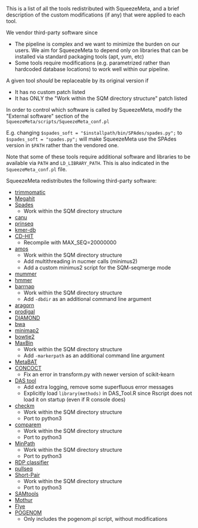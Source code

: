 This is a list of all the tools redistributed with SqueezeMeta, and a brief description of the custom modifications (if any) that were applied to each tool.

We vendor third-party software since
- The pipeline is complex and we want to minimize the burden on our users. We aim for SqueezeMeta to depend only on libraries that can be installed via standard packaging tools (apt, yum, etc)
- Some tools require modifications (e.g. parametrized rather than hardcoded database locations) to work well within our pipeline.

A given tool _should_ be replaceable by its original version if
- It has no custom patch listed
- It has ONLY the "Work within the SQM directory structure" patch listed

In order to control which software is called by SqueezeMeta, modify the "External software" section of the `SqueezeMeta/scripts/SqueezeMeta_conf.pl`

E.g. changing `$spades_soft = "$installpath/bin/SPAdes/spades.py";` to `$spades_soft = "spades.py";` will make SqueezeMeta use the SPAdes version in `$PATH` rather than the vendored one.

Note that some of these tools require additional software and libraries to be available via `PATH` and `LD_LIBRARY_PATH`. This is also indicated in the `SqueezeMeta_conf.pl` file.

SqueezeMeta redistributes the following third-party software:
* [trimmomatic](http://www.usadellab.org/cms/?page=trimmomatic)
* [Megahit](https://github.com/voutcn/megahit)
* [Spades](http://cab.spbu.ru/software/spades)
  - Work within the SQM directory structure
* [canu](https://github.com/marbl/canu)
* [prinseq](http://prinseq.sourceforge.net)
* [kmer-db](https://github.com/refresh-bio/kmer-db)
* [CD-HIT](https://github.com/weizhongli/cdhit)
  - Recompile with MAX_SEQ=20000000
* [amos](http://www.cs.jhu.edu/~genomics/AMOS)
  - Work within the SQM directory structure
  - Add multithreading in nucmer calls (minimus2)
  - Add a custom minimus2 script for the SQM-seqmerge mode
* [mummer](https://github.com/mummer4/mummer)
* [hmmer](http://hmmer.org/)
* [barrnap](https://github.com/tseemann/barrnap)
  - Work within the SQM directory structure
  - Add `-dbdir` as an additional command line argument
* [aragorn](http://130.235.244.92/ARAGORN/)
* [prodigal](https://github.com/hyattpd/Prodigal)
* [DIAMOND](https://github.com/bbuchfink/diamond)
* [bwa](https://github.com/lh3/bwa)
* [minimap2](https://github.com/lh3/minimap2)
* [bowtie2](http://bowtie-bio.sourceforge.net/bowtie2/index.shtml)
* [MaxBin](https://downloads.jbei.org/data/microbial_communities/MaxBin/MaxBin.html)
  - Work within the SQM directory structure
  - Add `-markerpath` as an additional command line argument
* [MetaBAT](https://bitbucket.org/berkeleylab/metabat)
* [CONCOCT](https://github.com/BinPro/CONCOCT)
  - Fix an error in transform.py with newer version of scikit-kearn
* [DAS tool](https://github.com/cmks/DAS_Tool)
  - Add extra logging, remove some superfluous error messages
  - Explicitly load `library(methods)` in DAS_Tool.R since Rscript does not load it on startup (even if R console does)
* [checkm](http://ecogenomics.github.io/CheckM)
  - Work within the SQM directory structure
  - Port to python3
* [comparem](https://github.com/dparks1134/CompareM)
  - Work within the SQM directory structure
  - Port to python3
* [MinPath](http://omics.informatics.indiana.edu/MinPath)
  - Work within the SQM directory structure
  - Port to python3
* [RDP classifier](https://github.com/rdpstaff/classifier)
* [pullseq](https://github.com/bcthomas/pullseq)
* [Short-Pair](https://sourceforge.net/projects/short-pair/)
  - Work within the SQM directory structure
  - Port to python3
* [SAMtools](http://samtools.sourceforge.net/)
* [Mothur](https://mothur.org/)
* [Flye](https://github.com/fenderglass/Flye)
* [POGENOM](https://github.com/EnvGen/POGENOM)
  - Only includes the pogenom.pl script, without modifications

